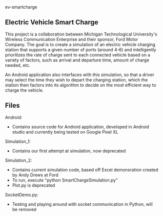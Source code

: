 ev-smartcharge

Electric Vehicle Smart Charge
-----------------------------
This project is a collaboration between Michigan Technological University's Wireless Communication Enterprise and their sponsor, Ford Motor Company. The goal is to create a simulation of an electric vehicle charging station that supports a given number of ports (around 4-6) and intelligently prioritizes the rate of charge sent to each connected vehicle based on a variety of factors, such as arrival and departure time, amount of charge needed, etc.

An Android application also interfaces with this simulation, so that a driver may select the time they wish to depart the charging station, which the station then factors into its algorithm to decide on the most efficient way to charge the vehicle.

Files
-----
Android:
- Contains source code for Android application, developed in Android studio and currently being tested on Google Pixel XL

Simulation_1:
- Contains our first attempt at simulation, now deprecated

Simulation_2:
- Contains current simulation code, based off Excel demonsration created by Andy Drews at Ford
- To run, execute "python SmartChargeSimulation.py"
- Plot.py is deprecated

SocketDemo.py:
- Testing and playing around with socket communication in Python, will be removed

